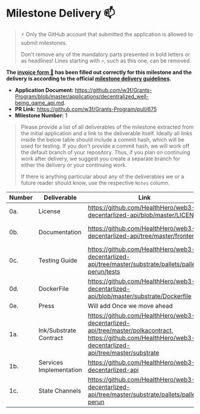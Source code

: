 # Milestone Delivery :mailbox:

> ⚡ Only the GitHub account that submitted the application is allowed to submit milestones. 
> 
> Don't remove any of the mandatory parts presented in bold letters or as headlines! Lines starting with `>`, such as this one, can be removed.

**The [invoice form :pencil:](https://docs.google.com/forms/d/e/1FAIpQLSfmNYaoCgrxyhzgoKQ0ynQvnNRoTmgApz9NrMp-hd8mhIiO0A/viewform) has been filled out correctly for this milestone and the delivery is according to the official [milestone delivery guidelines](https://github.com/w3f/Grants-Program/blob/master/docs/milestone-deliverables-guidelines.md).**  

* **Application Document:** https://github.com/w3f/Grants-Program/blob/master/applications/decentralized_well-being_game_api.md. 
* **PR Link:** https://github.com/w3f/Grants-Program/pull/675
* **Milestone Number:** 1

> Please provide a list of all deliverables of the milestone extracted from the initial application and a link to the deliverable itself. Ideally all links inside the below table should include a commit hash, which will be used for testing. If you don't provide a commit hash, we will work off the default branch of your repository. Thus, if you plan on continuing work after delivery, we suggest you create a separate branch for either the delivery or your continuing work. 
>
> If there is anything particular about any of the deliverables we or a future reader should know, use the respective `Notes` column.

| Number | Deliverable                     | Link                                                         | Notes                                                        |
| ------ | ------------------------------- | ------------------------------------------------------------ | ------------------------------------------------------------ |
| 0a. | License | https://github.com/HealthHero/web3-decentarlized-api/blob/master/LICENSE | Apache License 2.0 |
| 0b. | Documentation | https://github.com/HealthHero/web3-decentarlized-api/tree/master/frontend |  inline documentation of the code |
| 0c. | Testing Guide | https://github.com/HealthHero/web3-decentarlized-api/tree/master/substrate/pallets/pallet-perun/tests |  Testing Guide For User/Devs|
| 0d. | DockerFile | https://github.com/HealthHero/web3-decentarlized-api/blob/master/substrate/Dockerfile | Dockefile for Substrate/Pallets|
| 0e. | Press | Will add Once we move ahead| |
| 1a. | Ink/Substrate Contract | https://github.com/HealthHero/web3-decentarlized-api/tree/master/polkacontract, https://github.com/HealthHero/web3-decentarlized-api/tree/master/substrate| Contracts Implementation|
| 1b. | Services Implementation	 | https://github.com/HealthHero/web3-decentarlized-api | |
| 1c. | State Channels| https://github.com/HealthHero/web3-decentarlized-api/tree/master/substrate/pallets/pallet-perun | State Channels Implementation |
